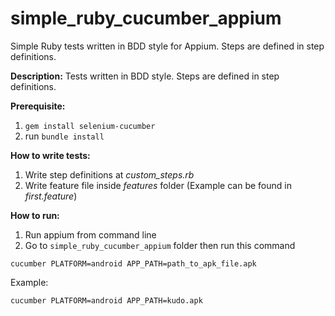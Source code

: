 # simple_ruby_cucumber_appium
Simple Ruby tests written in BDD style for Appium. Steps are defined in step definitions.

**Description:** Tests written in BDD style. Steps are defined in step definitions.

**Prerequisite:**
1. `gem install selenium-cucumber`
2. run `bundle install`

**How to write tests:**
1. Write step definitions at *custom_steps.rb*
2. Write feature file inside *features* folder (Example can be found in *first.feature*)

**How to run:**
1. Run appium from command line
2. Go to `simple_ruby_cucumber_appium` folder then run this command

`cucumber PLATFORM=android APP_PATH=path_to_apk_file.apk`

Example:

`cucumber PLATFORM=android APP_PATH=kudo.apk`
